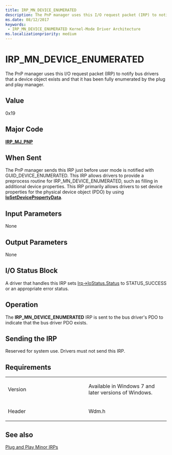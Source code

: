 ```yaml
---
title: IRP_MN_DEVICE_ENUMERATED
description: The PnP manager uses this I/O request packet (IRP) to notify bus drivers that a device object exists and that it has been fully enumerated by the plug and play manager.
ms.date: 08/12/2017
keywords:
 - IRP_MN_DEVICE_ENUMERATED Kernel-Mode Driver Architecture
ms.localizationpriority: medium
---
```


# IRP\_MN\_DEVICE\_ENUMERATED


The PnP manager uses this I/O request packet (IRP) to notify bus drivers that a device object exists and that it has been fully enumerated by the plug and play manager.

## Value

0x19

Major Code
----------

[**IRP\_MJ\_PNP**](irp-mj-pnp.md)

When Sent
---------

The PnP manager sends this IRP just before user mode is notified with GUID\_DEVICE\_ENUMERATED. This IRP allows drivers to provide a preprocess routine for IRP\_MN\_DEVICE\_ENUMERATED, such as filling in additional device properties. This IRP primarily allows drivers to set device properties for the physical device object (PDO) by using [**IoSetDevicePropertyData**](/windows-hardware/drivers/ddi/wdm/nf-wdm-iosetdevicepropertydata).

## Input Parameters


None

## Output Parameters


None

## I/O Status Block


A driver that handles this IRP sets [Irp-&gt;IoStatus.Status](./i-o-status-blocks.md) to STATUS\_SUCCESS or an appropriate error status.

Operation
---------

The **IRP\_MN\_DEVICE\_ENUMERATED** IRP is sent to the bus driver's PDO to indicate that the bus driver PDO exists.

## Sending the IRP


Reserved for system use. Drivers must not send this IRP.

Requirements
------------

<table>
<colgroup>
<col width="50%" />
<col width="50%" />
</colgroup>
<tbody>
<tr class="odd">
<td><p>Version</p></td>
<td><p>Available in Windows 7 and later versions of Windows.</p></td>
</tr>
<tr class="even">
<td><p>Header</p></td>
<td>Wdm.h</td>
</tr>
</tbody>
</table>

## See also


[Plug and Play Minor IRPs](plug-and-play-minor-irps.md)

 

